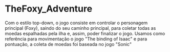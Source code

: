 # TheFoxy_Adventure
Com o estilo top-down, o jogo consiste em controlar o personagem principal (Foxy), saindo do seu caminho principal, para coletar todas as moedas espalhadas pela ilha e, assim, poder finalizar o jogo. Usamos como referência para movimentação o jogo "The binding of Isaac" e para pontuação, a coleta de moedas foi baseada no jogo "Sonic"
